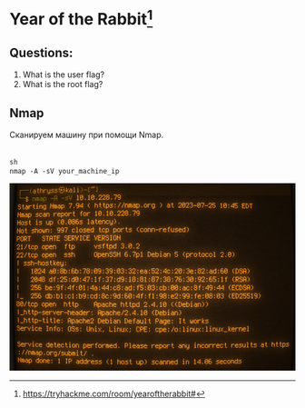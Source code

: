 # Year of the Rabbit[^1]
## Questions:
1. What is the user flag? <br />
1. What is the root flag? <br />
## Nmap
Сканируем машину при помощи Nmap. <br />
<br />
```
sh
nmap -A -sV your_machine_ip
```
![nmap_scan](https://github.com/Athryss/TryHackMe_writeups/blob/main/Year_of_the_rabbit/screenshots/1.png?raw=true)

[^1]:https://tryhackme.com/room/yearoftherabbit#
